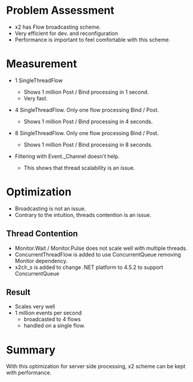 # Problem Assessment

 - x2 has Flow broadcasting scheme. 
 - Very efficient for dev. and reconfiguration
 - Performance is important to feel comfortable with this scheme.
 
# Measurement

 - 1 SingleThreadFlow  
   - Shows 1 million Post / Bind processing in 1 second. 
   - Very fast. 

 - 4 SingleThreadFlow. Only one flow processing Bind / Post. 
   - Shows 1 million Post / Bind processing in 4 seconds. 

 - 8 SingleThreadFlow. Only one flow processing Bind / Post. 
   - Shows 1 million Post / Bind processing in 8 seconds. 
   
 - Filtering with Event._Channel doesn't help. 
   - This shows that thread scalability is an issue.  

# Optimization 

 - Broadcasting is not an issue. 
 - Contrary to the intuition, threads contention is an issue. 
 
## Thread Contention

 - Monitor.Wait / Monitor.Pulse does not scale well with multiple threads. 
 - ConcurrentThreadFlow is added to use ConcurrentQueue removing Monitor dependency. 
 - x2clr_s is added to change .NET platform to 4.5.2 to support ConcurrentQueue 
 
## Result 

 - Scales very well 
 - 1 million events per second 
   - broadcasted to 4 flows 
   - handled on a single flow.
   
# Summary 

 With this optimization for server side processing, x2 scheme can be kept with performance. 
 
 

 